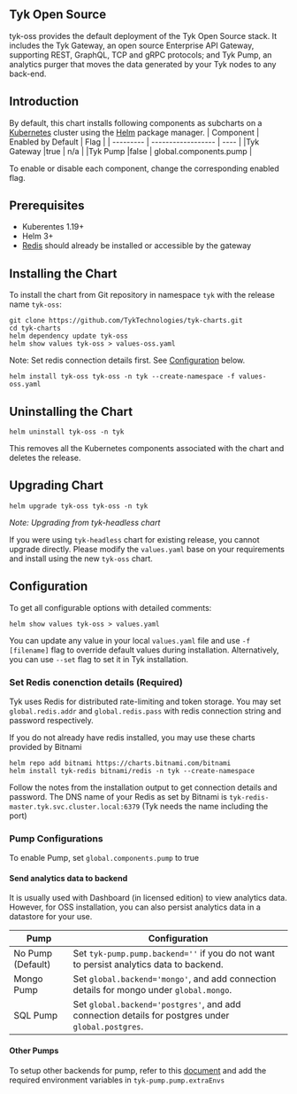 ## Tyk Open Source

tyk-oss provides the default deployment of the Tyk Open Source stack. It includes the Tyk Gateway, an open source Enterprise API Gateway, 
supporting REST, GraphQL, TCP and gRPC protocols; and Tyk Pump, an analytics purger that moves the data generated by your Tyk nodes to any back-end.

## Introduction

By default, this chart installs following components as subcharts on a [Kubernetes](https://kubernetes.io/) cluster using the [Helm](https://helm.sh/) package manager.
| Component | Enabled by Default | Flag |
| --------- | ------------------ | ---- |
|Tyk Gateway |true  | n/a                    |
|Tyk Pump    |false | global.components.pump |

To enable or disable each component, change the corresponding enabled flag.

## Prerequisites

* Kuberentes 1.19+
* Helm 3+
* [Redis](https://tyk.io/docs/planning-for-production/redis/) should already be installed or accessible by the gateway

## Installing the Chart

To install the chart from Git repository in namespace `tyk` with the release name `tyk-oss`:

    git clone https://github.com/TykTechnologies/tyk-charts.git
    cd tyk-charts
    helm dependency update tyk-oss
    helm show values tyk-oss > values-oss.yaml

Note: Set redis connection details first. See [Configuration](#Configuration) below.

    helm install tyk-oss tyk-oss -n tyk --create-namespace -f values-oss.yaml

## Uninstalling the Chart

```
helm uninstall tyk-oss -n tyk
```
This removes all the Kubernetes components associated with the chart and deletes the release.

## Upgrading Chart

```
helm upgrade tyk-oss tyk-oss -n tyk
```

*Note: Upgrading from tyk-headless chart*

If you were using `tyk-headless` chart for existing release, you cannot upgrade directly. Please modify the `values.yaml` base on your requirements and install using the new `tyk-oss` chart.

## Configuration

To get all configurable options with detailed comments:

    helm show values tyk-oss > values.yaml

You can update any value in your local `values.yaml` file and use `-f [filename]` flag to override default values during installation. 
Alternatively, you can use `--set` flag to set it in Tyk installation.

### Set Redis conenction details (Required)

Tyk uses Redis for distributed rate-limiting and token storage. You may set `global.redis.addr` and `global.redis.pass` with redis connection 
string and password respectively.

If you do not already have redis installed, you may use these charts provided by Bitnami

    helm repo add bitnami https://charts.bitnami.com/bitnami
    helm install tyk-redis bitnami/redis -n tyk --create-namespace

Follow the notes from the installation output to get connection details and password. The DNS name of your Redis as set by Bitnami is 
`tyk-redis-master.tyk.svc.cluster.local:6379` (Tyk needs the name including the port) 

### Pump Configurations

To enable Pump, set `global.components.pump` to true

#### Send analytics data to backend
It is usually used with Dashboard (in licensed edition) to view analytics data. However, for OSS installation, you can also persist analytics 
data in a datastore for your use.

| Pump       | Configuration      |
| ---------- | ------------------ | 
| No Pump (Default)   | Set `tyk-pump.pump.backend=''` if you do not want to persist analytics data to backend.  |
| Mongo Pump | Set `global.backend='mongo'`, and add connection details for mongo under `global.mongo`. |
| SQL Pump   | Set `global.backend='postgres'`, and add connection details for postgres under `global.postgres`. |


#### Other Pumps
To setup other backends for pump, refer to this [document](https://github.com/TykTechnologies/tyk-pump/blob/master/README.md#pumps--back-ends-supported) and add the required environment variables in `tyk-pump.pump.extraEnvs`

<!--
e.g. Prometheus Pump

```
TYK_PMP_PUMPS_PROMETHEUS_TYPE=prometheus
TYK_PMP_PUMPS_PROMETHEUS_META_ADDR=localhost:9090
TYK_PMP_PUMPS_PROMETHEUS_META_PATH=/metrics
TYK_PMP_PUMPS_PROMETHEUS_META_CUSTOMMETRICS='[{"name":"tyk_http_requests_total","description":"Total of API requests","metric_type":"counter","labels":["response_code","api_name"]}]'
TYK_PMP_PUMPS_PROMETHEUS_META_DISABLED_METRICS=[]
```
-->
